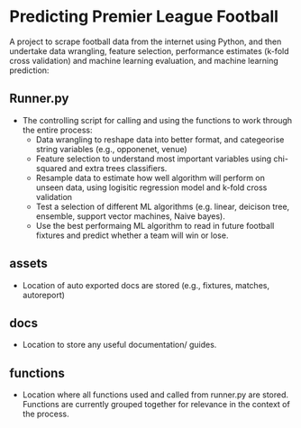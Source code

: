 # Predicting Premier League Football

A project to scrape football data from the internet using Python, and then undertake data wrangling, feature selection, performance estimates (k-fold cross validation) and machine learning evaluation, and machine learning prediction: 

## Runner.py  
- The controlling script for calling and using the functions to work through the entire process:
  - Data wrangling to reshape data into better format, and categeorise string variables (e.g., opponenet, venue)
  - Feature selection to understand most important variables using chi-squared and extra trees classifiers. 
  - Resample data to estimate how well algorithm will perform on unseen data, using logisitic regression model and k-fold cross validation 
  - Test a selection of different ML algorithms (e.g. linear, deicison tree, ensemble, support vector machines, Naive bayes).
  - Use the best performaing ML algorithm to read in future football fixtures and predict whether a team will win or lose. 
## assets
- Location of auto exported docs are stored (e.g., fixtures, matches, autoreport)

## docs 
- Location to store any useful documentation/ guides.

## functions 
- Location where all functions used and called from runner.py are stored. Functions are currently grouped together for relevance in the context of the process. 
